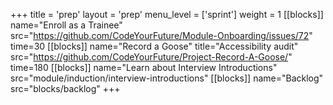 +++
title = 'prep'
layout = 'prep'
menu_level = ['sprint']
weight = 1
[[blocks]]
name="Enroll as a Trainee"
src="https://github.com/CodeYourFuture/Module-Onboarding/issues/72"
time=30
[[blocks]]
name="Record a Goose"
title="Accessibility audit"
src="https://github.com/CodeYourFuture/Project-Record-A-Goose/"
time=180
[[blocks]]
name="Learn about Interview Introductions"
src="module/induction/interview-introductions"
[[blocks]]
name="Backlog"
src="blocks/backlog"
+++
